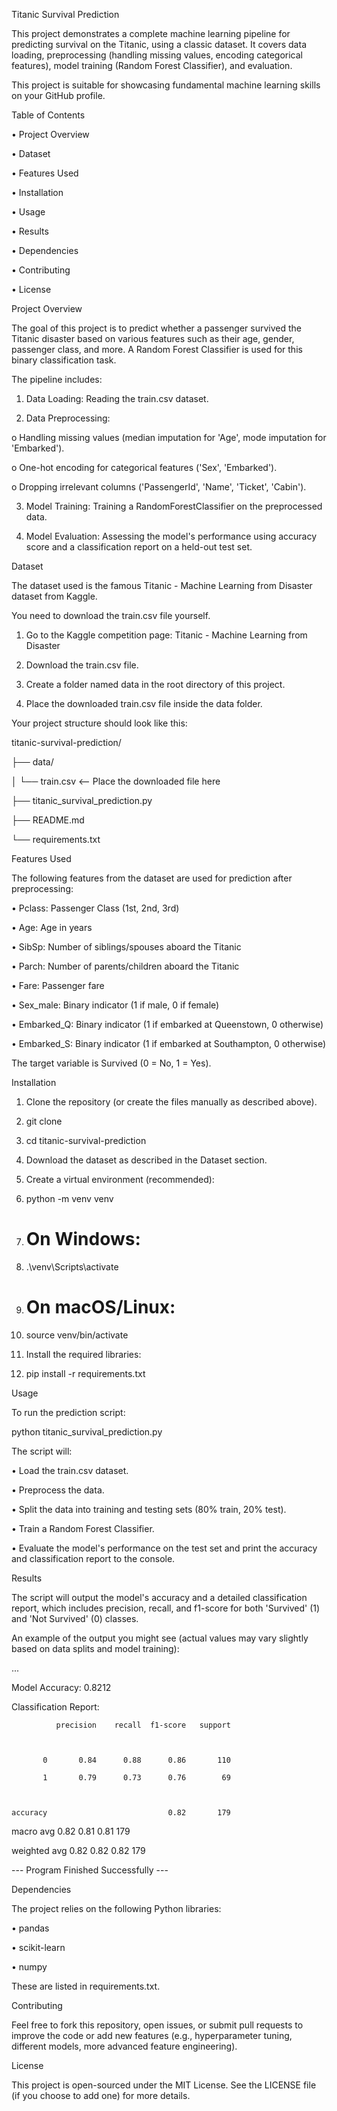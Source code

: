 Titanic Survival Prediction

This project demonstrates a complete machine learning pipeline for predicting survival on the Titanic, using a classic dataset. It covers data loading, preprocessing (handling missing values, encoding categorical features), model training (Random Forest Classifier), and evaluation.

This project is suitable for showcasing fundamental machine learning skills on your GitHub profile.

Table of Contents

•	Project Overview

•	Dataset

•	Features Used

•	Installation

•	Usage

•	Results

•	Dependencies

•	Contributing

•	License

Project Overview

The goal of this project is to predict whether a passenger survived the Titanic disaster based on various features such as their age, gender, passenger class, and more. A Random Forest Classifier is used for this binary classification task.

The pipeline includes:

1.	Data Loading: Reading the train.csv dataset.

2.	Data Preprocessing:

o	Handling missing values (median imputation for 'Age', mode imputation for 'Embarked').

o	One-hot encoding for categorical features ('Sex', 'Embarked').

o	Dropping irrelevant columns ('PassengerId', 'Name', 'Ticket', 'Cabin').

3.	Model Training: Training a RandomForestClassifier on the preprocessed data.

4.	Model Evaluation: Assessing the model's performance using accuracy score and a classification report on a held-out test set.

Dataset

The dataset used is the famous Titanic - Machine Learning from Disaster dataset from Kaggle.

You need to download the train.csv file yourself.

1.	Go to the Kaggle competition page: Titanic - Machine Learning from Disaster

2.	Download the train.csv file.

3.	Create a folder named data in the root directory of this project.

4.	Place the downloaded train.csv file inside the data folder.

Your project structure should look like this:

titanic-survival-prediction/

├── data/

│   └── train.csv  <-- Place the downloaded file here

├── titanic_survival_prediction.py

├── README.md

└── requirements.txt



Features Used

The following features from the dataset are used for prediction after preprocessing:

•	Pclass: Passenger Class (1st, 2nd, 3rd)

•	Age: Age in years

•	SibSp: Number of siblings/spouses aboard the Titanic

•	Parch: Number of parents/children aboard the Titanic

•	Fare: Passenger fare

•	Sex_male: Binary indicator (1 if male, 0 if female)

•	Embarked_Q: Binary indicator (1 if embarked at Queenstown, 0 otherwise)

•	Embarked_S: Binary indicator (1 if embarked at Southampton, 0 otherwise)

The target variable is Survived (0 = No, 1 = Yes).

Installation

1.	Clone the repository (or create the files manually as described above).

2.	git clone <your-repo-url>

3.	cd titanic-survival-prediction



4.	Download the dataset as described in the Dataset section.

5.	Create a virtual environment (recommended):

6.	python -m venv venv

7.	# On Windows:

8.	.\venv\Scripts\activate

9.	# On macOS/Linux:

10.	source venv/bin/activate



11.	Install the required libraries:

12.	pip install -r requirements.txt



Usage

To run the prediction script:

python titanic_survival_prediction.py



The script will:

•	Load the train.csv dataset.

•	Preprocess the data.

•	Split the data into training and testing sets (80% train, 20% test).

•	Train a Random Forest Classifier.

•	Evaluate the model's performance on the test set and print the accuracy and classification report to the console.

Results

The script will output the model's accuracy and a detailed classification report, which includes precision, recall, and f1-score for both 'Survived' (1) and 'Not Survived' (0) classes.

An example of the output you might see (actual values may vary slightly based on data splits and model training):

...

Model Accuracy: 0.8212



Classification Report:

              precision    recall  f1-score   support



           0       0.84      0.88      0.86       110

           1       0.79      0.73      0.76        69



    accuracy                           0.82       179

   macro avg       0.82      0.81      0.81       179

weighted avg       0.82      0.82      0.82       179



--- Program Finished Successfully ---



Dependencies

The project relies on the following Python libraries:

•	pandas

•	scikit-learn

•	numpy

These are listed in requirements.txt.

Contributing

Feel free to fork this repository, open issues, or submit pull requests to improve the code or add new features (e.g., hyperparameter tuning, different models, more advanced feature engineering).

License

This project is open-sourced under the MIT License. See the LICENSE file (if you choose to add one) for more details.



